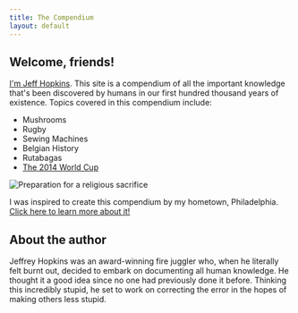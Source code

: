 ```yaml
---
title: The Compendium
layout: default
---
```


## Welcome, friends!

[I'm Jeff Hopkins](#about-the-author). This site is a compendium of all the important knowledge that's been discovered by humans in our first hundred thousand years of existence. Topics covered in this compendium include:

* Mushrooms
* Rugby
* Sewing Machines
* Belgian History
* Rutabagas
* [The 2014 World Cup](https://en.wikipedia.org/wiki/2014_FIFA_World_Cup)

![Preparation for a religious sacrifice](https://upload.wikimedia.org/wikipedia/commons/0/05/Phillie_Phanatic_participates_in_Star_Wars_Night.JPG)

I was inspired to create this compendium by my hometown, Philadelphia. [Click here to learn more about it!](Philadelphia.md)

## About the author 

Jeffrey Hopkins was an award-winning fire juggler who, when he literally felt burnt out, decided to embark on documenting all human knowledge. He thought it a good idea since no one had previously done it before. Thinking this incredibly stupid, he set to work on correcting the error in the hopes of making others less stupid. 
